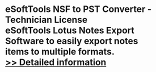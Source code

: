 # eSoftTools NSF to PST Converter - Technician License<br />eSoftTools Lotus Notes Export Software to easily export notes items to multiple formats.<br />[>> Detailed information](https://secure.shareit.com/shareit/product.html?productid=300877516&affiliateid=200057808)